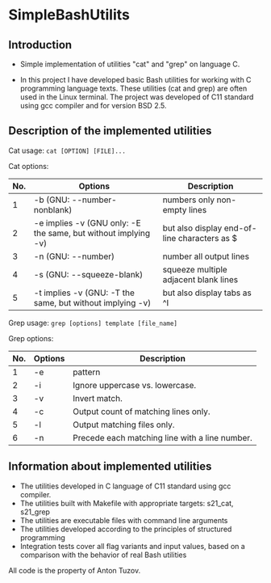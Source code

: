 # SimpleBashUtilits

## Introduction

- Simple implementation of utilities "cat" and "grep" on language C.

- In this project I have developed basic Bash utilities for working with C programming language texts. These utilities (cat and grep) are often used in the Linux terminal. The project was developed of C11 standard using gcc compiler and for version BSD 2.5.

## Description of the implemented utilities

Cat usage: 
`cat [OPTION] [FILE]...`

Cat options:

| No. | Options | Description |
| ------ | ------ | ------ |
| 1 | -b (GNU: --number-nonblank) | numbers only non-empty lines |
| 2 | -e implies -v (GNU only: -E the same, but without implying -v) | but also display end-of-line characters as $  |
| 3 | -n (GNU: --number) | number all output lines |
| 4 | -s (GNU: --squeeze-blank) | squeeze multiple adjacent blank lines |
| 5 | -t implies -v (GNU: -T the same, but without implying -v) | but also display tabs as ^I  |

Grep usage:
`grep [options] template [file_name]`

Grep options:

| No. | Options | Description |
| ------ | ------ | ------ |
| 1 | -e | pattern |
| 2 | -i | Ignore uppercase vs. lowercase.  |
| 3 | -v | Invert match. |
| 4 | -c | Output count of matching lines only. |
| 5 | -l | Output matching files only.  |
| 6 | -n | Precede each matching line with a line number. |


## Information about implemented utilities

- The utilities developed in C language of C11 standard using gcc compiler. 
- The utilities built with Makefile with appropriate targets: s21_cat, s21_grep
- The utilities are executable files with command line arguments
- The utilities developed according to the principles of structured programming
- Integration tests cover all flag variants and input values, based on a comparison with the behavior of real Bash utilities

All code is the property of Anton Tuzov.
